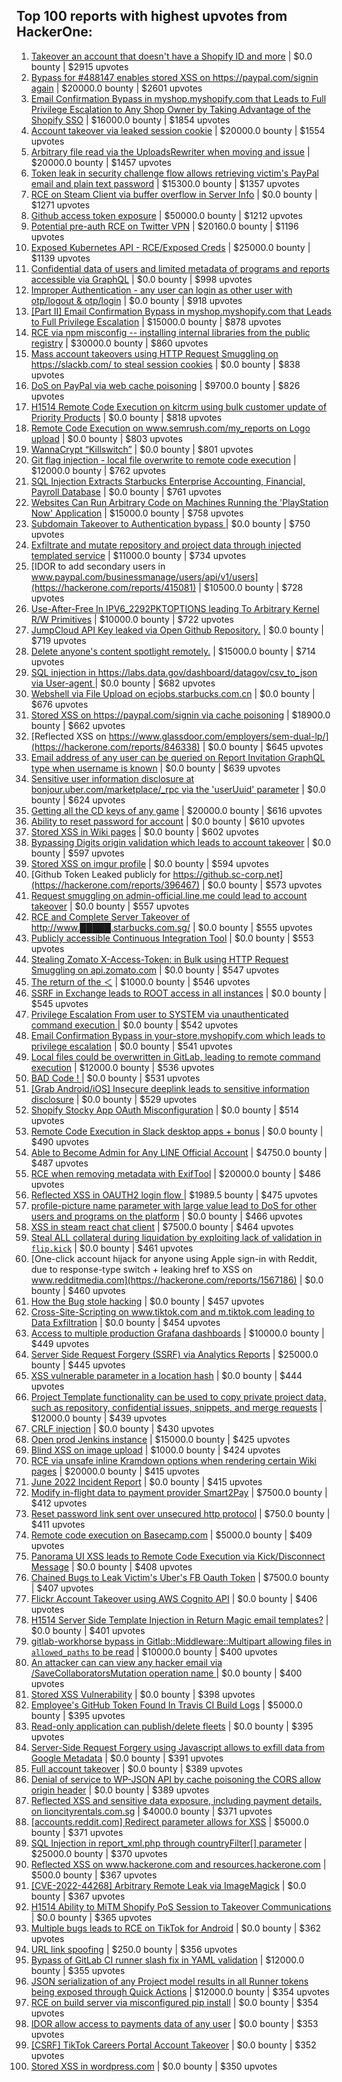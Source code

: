 ## Top 100 reports with highest upvotes from HackerOne:
1. [Takeover an account that doesn't have a Shopify ID and more](https://hackerone.com/reports/867513) | $0.0 bounty | $2915 upvotes
2. [Bypass for #488147 enables stored XSS on https://paypal.com/signin again](https://hackerone.com/reports/510152) | $20000.0 bounty | $2601 upvotes
3. [Email Confirmation Bypass in myshop.myshopify.com that Leads to Full Privilege Escalation to Any Shop Owner by Taking Advantage of the Shopify SSO](https://hackerone.com/reports/791775) | $16000.0 bounty | $1854 upvotes
4. [Account takeover via leaked session cookie](https://hackerone.com/reports/745324) | $20000.0 bounty | $1554 upvotes
5. [Arbitrary file read via the UploadsRewriter when moving and issue](https://hackerone.com/reports/827052) | $20000.0 bounty | $1457 upvotes
6. [Token leak in security challenge flow allows retrieving victim's PayPal email and plain text password](https://hackerone.com/reports/739737) | $15300.0 bounty | $1357 upvotes
7. [RCE on Steam Client via buffer overflow in Server Info](https://hackerone.com/reports/470520) | $0.0 bounty | $1271 upvotes
8. [Github access token exposure](https://hackerone.com/reports/1087489) | $50000.0 bounty | $1212 upvotes
9. [Potential pre-auth RCE on Twitter VPN](https://hackerone.com/reports/591295) | $20160.0 bounty | $1196 upvotes
10. [Exposed Kubernetes API - RCE/Exposed Creds](https://hackerone.com/reports/455645) | $25000.0 bounty | $1139 upvotes
11. [Confidential data of users and limited metadata of programs and reports accessible via GraphQL](https://hackerone.com/reports/489146) | $0.0 bounty | $998 upvotes
12. [Improper Authentication - any user can login as other user with otp/logout & otp/login](https://hackerone.com/reports/921780) | $0.0 bounty | $918 upvotes
13. [[Part II] Email Confirmation Bypass in myshop.myshopify.com that Leads to Full Privilege Escalation](https://hackerone.com/reports/796808) | $15000.0 bounty | $878 upvotes
14. [RCE via npm misconfig -- installing internal libraries from the public registry](https://hackerone.com/reports/925585) | $30000.0 bounty | $860 upvotes
15. [Mass account takeovers using HTTP Request Smuggling on https://slackb.com/ to steal session cookies](https://hackerone.com/reports/737140) | $0.0 bounty | $838 upvotes
16. [DoS on PayPal via web cache poisoning](https://hackerone.com/reports/622122) | $9700.0 bounty | $826 upvotes
17. [H1514 Remote Code Execution on kitcrm using bulk customer update of Priority Products](https://hackerone.com/reports/422944) | $0.0 bounty | $818 upvotes
18. [Remote Code Execution on www.semrush.com/my_reports on Logo upload](https://hackerone.com/reports/403417) | $0.0 bounty | $803 upvotes
19. [WannaCrypt “Killswitch”](https://hackerone.com/reports/228648) | $0.0 bounty | $801 upvotes
20. [Git flag injection - local file overwrite to remote code execution](https://hackerone.com/reports/658013) | $12000.0 bounty | $762 upvotes
21. [SQL Injection Extracts Starbucks Enterprise Accounting, Financial, Payroll Database](https://hackerone.com/reports/531051) | $0.0 bounty | $761 upvotes
22. [Websites Can Run Arbitrary Code on Machines Running the 'PlayStation Now' Application](https://hackerone.com/reports/873614) | $15000.0 bounty | $758 upvotes
23. [Subdomain Takeover to Authentication bypass ](https://hackerone.com/reports/335330) | $0.0 bounty | $750 upvotes
24. [Exfiltrate and mutate repository and project data through injected templated service](https://hackerone.com/reports/446585) | $11000.0 bounty | $734 upvotes
25. [IDOR to add secondary users in www.paypal.com/businessmanage/users/api/v1/users](https://hackerone.com/reports/415081) | $10500.0 bounty | $728 upvotes
26. [Use-After-Free In IPV6_2292PKTOPTIONS leading To Arbitrary Kernel R/W Primitives](https://hackerone.com/reports/826026) | $10000.0 bounty | $722 upvotes
27. [JumpCloud API Key leaked via Open Github Repository.](https://hackerone.com/reports/716292) | $0.0 bounty | $719 upvotes
28. [Delete anyone's content spotlight remotely.](https://hackerone.com/reports/1819832) | $15000.0 bounty | $714 upvotes
29. [SQL injection in https://labs.data.gov/dashboard/datagov/csv_to_json via User-agent ](https://hackerone.com/reports/297478) | $0.0 bounty | $682 upvotes
30. [Webshell via File Upload on ecjobs.starbucks.com.cn](https://hackerone.com/reports/506646) | $0.0 bounty | $676 upvotes
31. [Stored XSS on https://paypal.com/signin via cache poisoning](https://hackerone.com/reports/488147) | $18900.0 bounty | $662 upvotes
32. [Reflected XSS on https://www.glassdoor.com/employers/sem-dual-lp/](https://hackerone.com/reports/846338) | $0.0 bounty | $645 upvotes
33. [Email address of any user can be queried on Report Invitation GraphQL type when username is known](https://hackerone.com/reports/792927) | $0.0 bounty | $639 upvotes
34. [Sensitive user information disclosure at bonjour.uber.com/marketplace/_rpc via the 'userUuid' parameter](https://hackerone.com/reports/542340) | $0.0 bounty | $624 upvotes
35. [Getting all the CD keys of any game](https://hackerone.com/reports/391217) | $20000.0 bounty | $616 upvotes
36. [Ability to reset password for account](https://hackerone.com/reports/322985) | $0.0 bounty | $610 upvotes
37. [Stored XSS in Wiki pages](https://hackerone.com/reports/526325) | $0.0 bounty | $602 upvotes
38. [Bypassing Digits origin validation which leads to account takeover](https://hackerone.com/reports/129873) | $0.0 bounty | $597 upvotes
39. [Stored XSS on imgur profile](https://hackerone.com/reports/484434) | $0.0 bounty | $594 upvotes
40. [Github Token Leaked publicly for https://github.sc-corp.net](https://hackerone.com/reports/396467) | $0.0 bounty | $573 upvotes
41. [Request smuggling on admin-official.line.me could lead to account takeover](https://hackerone.com/reports/740037) | $0.0 bounty | $557 upvotes
42. [RCE and Complete Server Takeover of http://www.█████.starbucks.com.sg/](https://hackerone.com/reports/502758) | $0.0 bounty | $555 upvotes
43. [Publicly accessible Continuous Integration Tool](https://hackerone.com/reports/313457) | $0.0 bounty | $553 upvotes
44. [Stealing Zomato X-Access-Token: in Bulk using HTTP Request Smuggling on api.zomato.com](https://hackerone.com/reports/771666) | $0.0 bounty | $547 upvotes
45. [The return of the ＜](https://hackerone.com/reports/639684) | $1000.0 bounty | $546 upvotes
46. [SSRF in Exchange leads to ROOT access in all instances](https://hackerone.com/reports/341876) | $0.0 bounty | $545 upvotes
47. [Privilege Escalation From user to SYSTEM via unauthenticated command execution ](https://hackerone.com/reports/544928) | $0.0 bounty | $542 upvotes
48. [Email Confirmation Bypass in your-store.myshopify.com which leads to privilege escalation](https://hackerone.com/reports/910300) | $0.0 bounty | $541 upvotes
49. [Local files could be overwritten in GitLab, leading to remote command execution](https://hackerone.com/reports/587854) | $12000.0 bounty | $536 upvotes
50. [BAD Code ! ](https://hackerone.com/reports/180074) | $0.0 bounty | $531 upvotes
51. [[Grab Android/iOS] Insecure deeplink leads to sensitive information disclosure](https://hackerone.com/reports/401793) | $0.0 bounty | $529 upvotes
52. [Shopify Stocky App OAuth Misconfiguration](https://hackerone.com/reports/740989) | $0.0 bounty | $514 upvotes
53. [Remote Code Execution in Slack desktop apps + bonus](https://hackerone.com/reports/783877) | $0.0 bounty | $490 upvotes
54. [Able to Become Admin for Any LINE Official Account](https://hackerone.com/reports/698579) | $4750.0 bounty | $487 upvotes
55. [RCE when removing metadata with ExifTool](https://hackerone.com/reports/1154542) | $20000.0 bounty | $486 upvotes
56. [Reflected XSS in OAUTH2 login flow ](https://hackerone.com/reports/697099) | $1989.5 bounty | $475 upvotes
57. [profile-picture name parameter with large value lead to DoS for other users and programs on the platform](https://hackerone.com/reports/764434) | $0.0 bounty | $466 upvotes
58. [XSS in steam react chat client](https://hackerone.com/reports/409850) | $7500.0 bounty | $464 upvotes
59. [Steal ALL collateral during liquidation by exploiting lack of validation in `flip.kick`](https://hackerone.com/reports/684092) | $0.0 bounty | $461 upvotes
60. [One-click account hijack for anyone using Apple sign-in with Reddit, due to response-type switch + leaking href to XSS on www.redditmedia.com](https://hackerone.com/reports/1567186) | $0.0 bounty | $460 upvotes
61. [How the Bug stole hacking](https://hackerone.com/reports/762510) | $0.0 bounty | $457 upvotes
62. [Cross-Site-Scripting on www.tiktok.com and m.tiktok.com leading to Data Exfiltration](https://hackerone.com/reports/968082) | $0.0 bounty | $454 upvotes
63. [Access to multiple production Grafana dashboards](https://hackerone.com/reports/663628) | $10000.0 bounty | $449 upvotes
64. [Server Side Request Forgery (SSRF) via Analytics Reports](https://hackerone.com/reports/2262382) | $25000.0 bounty | $445 upvotes
65. [XSS vulnerable parameter in a location hash](https://hackerone.com/reports/146336) | $0.0 bounty | $444 upvotes
66. [Project Template functionality can be used to copy private project data, such as repository, confidential issues, snippets, and merge requests](https://hackerone.com/reports/689314) | $12000.0 bounty | $439 upvotes
67. [CRLF injection](https://hackerone.com/reports/446271) | $0.0 bounty | $430 upvotes
68. [Open prod Jenkins instance](https://hackerone.com/reports/231460) | $15000.0 bounty | $425 upvotes
69. [Blind XSS on image upload](https://hackerone.com/reports/1010466) | $1000.0 bounty | $424 upvotes
70. [RCE via unsafe inline Kramdown options when rendering certain Wiki pages](https://hackerone.com/reports/1125425) | $20000.0 bounty | $415 upvotes
71. [June 2022 Incident Report](https://hackerone.com/reports/1622449) | $0.0 bounty | $415 upvotes
72. [Modify in-flight data to payment provider Smart2Pay](https://hackerone.com/reports/1295844) | $7500.0 bounty | $412 upvotes
73. [Reset password link sent over unsecured http protocol](https://hackerone.com/reports/1888915) | $750.0 bounty | $411 upvotes
74. [Remote code execution on Basecamp.com](https://hackerone.com/reports/365271) | $5000.0 bounty | $409 upvotes
75. [Panorama UI XSS leads to Remote Code Execution via Kick/Disconnect Message](https://hackerone.com/reports/631956) | $0.0 bounty | $408 upvotes
76. [Chained Bugs to Leak Victim's Uber's FB Oauth Token](https://hackerone.com/reports/202781) | $7500.0 bounty | $407 upvotes
77. [Flickr Account Takeover using AWS Cognito API](https://hackerone.com/reports/1342088) | $0.0 bounty | $406 upvotes
78. [H1514 Server Side Template Injection in Return Magic email templates?](https://hackerone.com/reports/423541) | $0.0 bounty | $401 upvotes
79. [gitlab-workhorse bypass in Gitlab::Middleware::Multipart allowing files in `allowed_paths` to be read](https://hackerone.com/reports/850447) | $10000.0 bounty | $400 upvotes
80. [An attacker can can view any hacker email via  /SaveCollaboratorsMutation operation name ](https://hackerone.com/reports/2032716) | $0.0 bounty | $400 upvotes
81. [Stored XSS Vulnerability](https://hackerone.com/reports/643908) | $0.0 bounty | $398 upvotes
82. [Employee's GitHub Token Found In Travis CI Build Logs](https://hackerone.com/reports/496937) | $5000.0 bounty | $395 upvotes
83. [Read-only application can publish/delete fleets](https://hackerone.com/reports/1032468) | $0.0 bounty | $395 upvotes
84. [Server-Side Request Forgery using Javascript allows to exfill data from Google Metadata](https://hackerone.com/reports/530974) | $0.0 bounty | $391 upvotes
85. [Full account takeover](https://hackerone.com/reports/314808) | $0.0 bounty | $389 upvotes
86. [Denial of service to WP-JSON API by cache poisoning the CORS allow origin header](https://hackerone.com/reports/591302) | $0.0 bounty | $389 upvotes
87. [Reflected XSS and sensitive data exposure, including payment details, on lioncityrentals.com.sg](https://hackerone.com/reports/340431) | $4000.0 bounty | $371 upvotes
88. [[accounts.reddit.com] Redirect parameter allows for XSS](https://hackerone.com/reports/1962645) | $5000.0 bounty | $371 upvotes
89. [SQL Injection in report_xml.php through countryFilter[] parameter](https://hackerone.com/reports/383127) | $25000.0 bounty | $370 upvotes
90. [Reflected XSS on www.hackerone.com and resources.hackerone.com](https://hackerone.com/reports/840759) | $500.0 bounty | $367 upvotes
91. [[CVE-2022-44268] Arbitrary Remote Leak via ImageMagick](https://hackerone.com/reports/1858574) | $0.0 bounty | $367 upvotes
92. [H1514 Ability to MiTM Shopify PoS Session to Takeover Communications](https://hackerone.com/reports/423467) | $0.0 bounty | $365 upvotes
93. [Multiple bugs leads to RCE on TikTok for Android](https://hackerone.com/reports/1065500) | $0.0 bounty | $362 upvotes
94. [URL link spoofing](https://hackerone.com/reports/481472) | $250.0 bounty | $356 upvotes
95. [Bypass of GitLab CI runner slash fix in YAML validation](https://hackerone.com/reports/409395) | $12000.0 bounty | $355 upvotes
96. [JSON serialization of any Project model results in all Runner tokens being exposed through Quick Actions](https://hackerone.com/reports/509924) | $12000.0 bounty | $354 upvotes
97. [RCE on build server via misconfigured pip install](https://hackerone.com/reports/946409) | $0.0 bounty | $354 upvotes
98. [IDOR allow access to payments data of any user](https://hackerone.com/reports/751577) | $0.0 bounty | $353 upvotes
99. [[CSRF] TikTok Careers Portal Account Takeover](https://hackerone.com/reports/1010522) | $0.0 bounty | $352 upvotes
100. [Stored XSS in wordpress.com](https://hackerone.com/reports/733248) | $0.0 bounty | $350 upvotes
